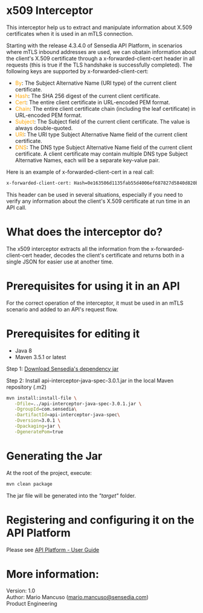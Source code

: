 # x509 Interceptor

This interceptor help us to extract and manipulate information about X.509 certificates when it is used in an mTLS connection.

Starting with the release 4.3.4.0 of Sensedia API Platform, in scenarios where mTLS inbound addresses are used, we can obatain information about the client's X.509 certificate through a x-forwarded-client-cert header in all requests (this is true if the TLS handshake is successfully completed). The following keys are supported by x-forwarded-client-cert:

* <span style="color:orange;">By</span>: The Subject Alternative Name (URI type) of the current client certificate.
* <span style="color:orange;">Hash</span>: The SHA 256 digest of the current client certificate.
* <span style="color:orange;">Cert</span>: The entire client certificate in URL-encoded PEM format.
* <span style="color:orange;">Chain</span>: The entire client certificate chain (including the leaf certificate) in URL-encoded PEM format.
* <span style="color:orange;">Subject</span>: The Subject field of the current client certificate. The value is always double-quoted.
* <span style="color:orange;">URI</span>: The URI type Subject Alternative Name field of the current client certificate.
* <span style="color:orange;">DNS</span>: The DNS type Subject Alternative Name field of the current client certificate. A client certificate may contain multiple DNS type Subject Alternative Names, each will be a separate key-value pair.


Here is an example of x-forwarded-client-cert in a real call:

```sh 
x-forwarded-client-cert: Hash=0e163506d1135fab55d4006ef687827d5840d820b2b96fbb86669906db588f28;Cert="-----BEGIN%20CERTIFICATE-----%0AMIIF2jCCA8KgAwIBAgIJALa0N9eujNjtMA0GCSqGSIb3DQEBCwUAMIGmMQswCQYD%0AVQQGEwJCUjESMBAGA1UECAwJU2FvIFBhdWxvMREwDwYDVQQHDAhDYW1waW5hczER%0AMA8GA1UECgwIU2Vuc2VkaWExGTAXBgNVBAsMEFByb2R1Y3QgRW5naW5lZXIxFzAV%0ABgNVBAMMDk15IE93biBSb290IENBMSkwJwYJKoZIhvcNAQkBFhptYXJpby5tYW5j%0AdXNvQHNlbnNlZGlhLmNvbTAeFw0yMDA5MjgxMjQyNDVaFw0yMzAxMDExMjQyNDVa%0AMIGjMQswCQYDVQQGEwJCUjESMBAGA1UECAwJU2Fvfollows an example of x-bla in a real callIFBhdWxvMREwDwYDVQQHDAhD%0AYW1waW5hczERMA8GA1UECgwIU2Vuc2VkaWExCzAJBgNVBAsMAlBFMSIwIAYDVQQD%0ADBlhcGktdGVzdGluZzEuc2Vuc2VkaWEuY29tMSkwJwYJKoZIhvcNAQkBFhptYXJp%0Aby5tYW5jdXNvQHNlbnNlZGlhLmNvbTCCASIwDQYJKoZIhvcNAQEBBQADggEPADCC%0AAQoCggEBAK9covQZij0Pr8QgEx%2BDXpbV%2BD4nynKJz5m9nqlpVFDqAOjJKAi4SJP%2B%0AAKGoFASMULwKCSyokrttSBlJEH1D5A5tXk6F21WMHHgocf0M1lzUyJ6SU1vyRNQU%0AEnTpWfIMVsehb6QjmHxi4mY7Eni0by474QSKvq%2F4jDkInPXk9CGrzLjJuI056Nwa%0AQs%2BXXnBWEBKvo9golQ759QCNnOA53Hx4cabU9ODQ%2BYK3TN%2FtLTQcjz6typg91GuM%0Ae0DDL%2Fg81rOZOiBt8CBpyO83FZmGPg5avHIqqjYGkU1Ng%2F2xh0pFnOlwAqvGR5Ns%0AhBUyrNeWPas%2B9igqPXPuk2LLyA2NqJ8CAwEAAaOCAQowggEGMIHFBgNVHSMEgb0w%0AgbqhgaykgakwgaYxCzAJBgNVBAYTAkJSMRIwEAYDVQQIDAlTYW8gUGF1bG8xETAP%0ABgNVBAcMCENhbXBpbmFzMREwDwYDVQQKDAhTZW5zZWRpYTEZMBcGA1UECwwQUHJv%0AZHVjdCBFbmdpbmVlcjEXMBUGA1UEAwwOTXkgT3duIFJvb3QgQ0ExKTAnBgkqhkiG%0A9w0BCQEWGm1hcmlvLm1hbmN1c29Ac2Vuc2VkaWEuY29tggkA4NsmXODel%2BAwCQYD%0AVR0TBAIwADALBgNVHQ8EBAMCBPAwJAYDVR0RBB0wG4IZYXBpLXRlc3RpbmcxLnNl%0AbnNlZGlhLmNvbTANBgkqhkiG9w0BAQsFAAOCAgEAlZDbWff2pv5RdOUsyYZUD0TO%0AJLKwVTAdZfMg6d65BnDrZl0XiestxuuxDzWelHYg0Jd3cvS2VrhlSysIhJA1NdD8%0AlXrtwoJhLS8RbEPLOcsvHkSY%2B8J7XqTMhtEMCJR3us8DaZH2XX5qpVuW3Q678q1k%0AxsfC6hI4XPpTDB%2BRE8PH%2BkZynczVHuaSUdq8weq4%2BrORJxX7Xz%2BsBsrVjRKn7J9V%0AjZxsckMFj0xtNaj6tGrPEYaL7HBJvFWMN5fXuwQBhH%2BLq4xqtlN%2FeRVQUaMmX2zy%0ALdnUUJwZolFhXJessZ%2B240RjTBjRiG9qatMnA5JBdobILwT4EDE2LekICDOhmKm0%0AaP9QCEGI%2By5dzmDWU7fkZJE06%2FJ6FSMGOTQF7ZctLpZ42q073y%2BuMpb9emQK7%2FUz%0Asdy0vqPTdZFFbNcx2jdSNh%2FyVR%2BNZS0r9PVR0TenE41R%2Blx0FT0XXMliAaNeoYVv%0AhwQUlqF9Vy2PtnHLqAQIuuP7W7SBEtAXhek9qZsl4Z3QENVhxCSylI4OoHmETxRg%0APbWN7BhAYbSWPR8IMl%2Fl7VpgooPWXCSY7q35zcovG%2BxzzZaCB%2BXGod9VvHfgkSVB%0A1KgNGZSx9yFOw%2FygKu1MCDFXWWXVnUMX2gwUWTKpTG4o4VrsmjlFyvxP13mAnqMQ%0AIenAp7fmMAxbZKWdGqQ%3D%0A-----END%20CERTIFICATE-----%0A";Chain="-----BEGIN%20CERTIFICATE-----%0AMIIF2jCCA8KgAwIBAgIJALa0N9eujNjtMA0GCSqGSIb3DQEBCwUAMIGmMQswCQYD%0AVQQGEwJCUjESMBAGA1UECAwJU2FvIFBhdWxvMREwDwYDVQQHDAhDYW1waW5hczER%0AMA8GA1UECgwIU2Vuc2VkaWExGTAXBgNVBAsMEFByb2R1Y3QgRW5naW5lZXIxFzAV%0ABgNVBAMMDk15IE93biBSb290IENBMSkwJwYJKoZIhvcNAQkBFhptYXJpby5tYW5j%0AdXNvQHNlbnNlZGlhLmNvbTAeFw0yMDA5MjgxMjQyNDVaFw0yMzAxMDExMjQyNDVa%0AMIGjMQswCQYDVQQGEwJCUjESMBAGA1UECAwJU2FvIFBhdWxvMREwDwYDVQQHDAhD%0AYW1waW5hczERMA8GA1UECgwIU2Vuc2VkaWExCzAJBgNVBAsMAlBFMSIwIAYDVQQD%0ADBlhcGktdGVzdGluZzEuc2Vuc2VkaWEuY29tMSkwJwYJKoZIhvcNAQkBFhptYXJp%0Aby5tYW5jdXNvQHNlbnNlZGlhLmNvbTCCASIwDQYJKoZIhvcNAQEBBQADggEPADCC%0AAQoCggEBAK9covQZij0Pr8QgEx%2BDXpbV%2BD4nynKJz5m9nqlpVFDqAOjJKAi4SJP%2B%0AAKGoFASMULwKCSyokrttSBlJEH1D5A5tXk6F21WMHHgocf0M1lzUyJ6SU1vyRNQU%0AEnTpWfIMVsehb6QjmHxi4mY7Eni0by474QSKvq%2F4jDkInPXk9CGrzLjJuI056Nwa%0AQs%2BXXnBWEBKvo9golQ759QCNnOA53Hx4cabU9ODQ%2BYK3TN%2FtLTQcjz6typg91GuM%0Ae0DDL%2Fg81rOZOiBt8CBpyO83FZmGPg5avHIqqjYGkU1Ng%2F2xh0pFnOlwAqvGR5Ns%0AhBUyrNeWPas%2B9igqPXPuk2LLyA2NqJ8CAwEAAaOCAQowggEGMIHFBgNVHSMEgb0w%0AgbqhgaykgakwgaYxCzAJBgNVBAYTAkJSMRIwEAYDVQQIDAlTYW8gUGF1bG8xETAP%0ABgNVBAcMCENhbXBpbmFzMREwDwYDVQQKDAhTZW5zZWRpYTEZMBcGA1UECwwQUHJv%0AZHVjdCBFbmdpbmVlcjEXMBUGA1UEAwwOTXkgT3duIFJvb3QgQ0ExKTAnBgkqhkiG%0A9w0BCQEWGm1hcmlvLm1hbmN1c29Ac2Vuc2VkaWEuY29tggkA4NsmXODel%2BAwCQYD%0AVR0TBAIwADALBgNVHQ8EBAMCBPAwJAYDVR0RBB0wG4IZYXBpLXRlc3RpbmcxLnNl%0AbnNlZGlhLmNvbTANBgkqhkiG9w0BAQsFAAOCAgEAlZDbWff2pv5RdOUsyYZUD0TO%0AJLKwVTAdZfMg6d65BnDrZl0XiestxuuxDzWelHYg0Jd3cvS2VrhlSysIhJA1NdD8%0AlXrtwoJhLS8RbEPLOcsvHkSY%2B8J7XqTMhtEMCJR3us8DaZH2XX5qpVuW3Q678q1k%0AxsfC6hI4XPpTDB%2BRE8PH%2BkZynczVHuaSUdq8weq4%2BrORJxX7Xz%2BsBsrVjRKn7J9V%0AjZxsckMFj0xtNaj6tGrPEYaL7HBJvFWMN5fXuwQBhH%2BLq4xqtlN%2FeRVQUaMmX2zy%0ALdnUUJwZolFhXJessZ%2B240RjTBjRiG9qatMnA5JBdobILwT4EDE2LekICDOhmKm0%0AaP9QCEGI%2By5dzmDWU7fkZJE06%2FJ6FSMGOTQF7ZctLpZ42q073y%2BuMpb9emQK7%2FUz%0Asdy0vqPTdZFFbNcx2jdSNh%2FyVR%2BNZS0r9PVR0TenE41R%2Blx0FT0XXMliAaNeoYVv%0AhwQUlqF9Vy2PtnHLqAQIuuP7W7SBEtAXhek9qZsl4Z3QENVhxCSylI4OoHmETxRg%0APbWN7BhAYbSWPR8IMl%2Fl7VpgooPWXCSY7q35zcovG%2BxzzZaCB%2BXGod9VvHfgkSVB%0A1KgNGZSx9yFOw%2FygKu1MCDFXWWXVnUMX2gwUWTKpTG4o4VrsmjlFyvxP13mAnqMQ%0AIenAp7fmMAxbZKWdGqQ%3D%0A-----END%20CERTIFICATE-----%0A";Subject="emailAddress=mario.mancuso@sensedia.com,CN=api-testing1.sensedia.com,OU=PE,O=Sensedia,L=Campinas,ST=Sao Paulo,C=BR";URI=;DNS=api-testing1.sensedia.com
```

This header can be used in several situations, especially if you need to verify any information about the client's X.509 certificate at run time in an API call.

# What does the interceptor do?

The x509 interceptor extracts all the information from the x-forwarded-client-cert header, decodes the client's certificate and returns both in a single JSON for easier use at another time.

# Prerequisites for using it in an API

For the correct operation of the interceptor, it must be used in an mTLS scenario and added to an API's request flow.

# Prerequisites for editing it

* Java 8
* Maven 3.5.1 or latest

Step 1: <a href="https://docs.sensedia.com/en/api-platform-guide/4.3.x.x/interceptors/_attachments/api-interceptor-java-spec-3.0.1.jar"> Download Sensedia's dependency jar</a>

Step 2: Install api-interceptor-java-spec-3.0.1.jar in the local Maven repository (.m2)

```sh
mvn install:install-file \
   -Dfile=../api-interceptor-java-spec-3.0.1.jar \
   -DgroupId=com.sensedia\
   -DartifactId=api-interceptor-java-spec\
   -Dversion=3.0.1 \
   -Dpackaging=jar \
   -DgeneratePom=true
```

# Generating the Jar

At the root of the project, execute:


```sh
mvn clean package
```

The jar file will be generated into the <i>"target"</i> folder.

# Registering and configuring it on the API Platform

Please see <a href="https://docs.sensedia.com/en/api-platform-guide/4.3.x.x/interceptors/custom-java.html">API Platform - User Guide</a></br>

# More information:
Version: 1.0 </br>
Author: Mario Mancuso (mario.mancuso@sensedia.com) </br>
Product Engineering

